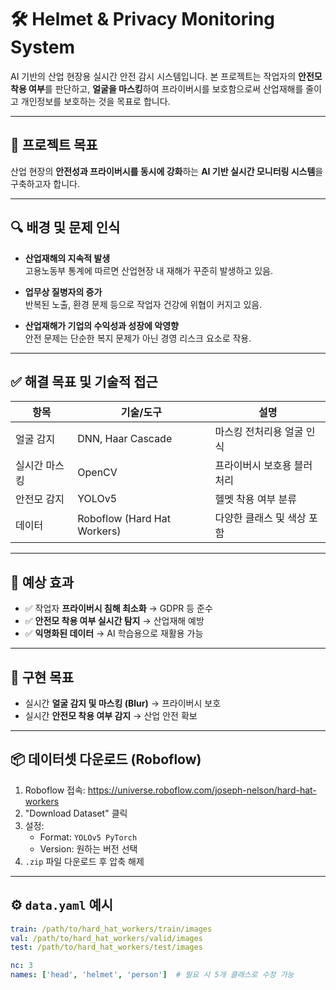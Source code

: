 # 🛠️ Helmet & Privacy Monitoring System

AI 기반의 산업 현장용 실시간 안전 감시 시스템입니다. 본 프로젝트는 작업자의 **안전모 착용 여부**를 판단하고, **얼굴을 마스킹**하여 프라이버시를 보호함으로써 산업재해를 줄이고 개인정보를 보호하는 것을 목표로 합니다.

---

## 🎯 프로젝트 목표

산업 현장의 **안전성과 프라이버시를 동시에 강화**하는 **AI 기반 실시간 모니터링 시스템**을 구축하고자 합니다.

---

## 🔍 배경 및 문제 인식

- **산업재해의 지속적 발생**  
  고용노동부 통계에 따르면 산업현장 내 재해가 꾸준히 발생하고 있음.

- **업무상 질병자의 증가**  
  반복된 노출, 환경 문제 등으로 작업자 건강에 위협이 커지고 있음.

- **산업재해가 기업의 수익성과 성장에 악영향**  
  안전 문제는 단순한 복지 문제가 아닌 경영 리스크 요소로 작용.

---

## ✅ 해결 목표 및 기술적 접근

| 항목 | 기술/도구 | 설명 |
|------|------------|------|
| 얼굴 감지 | DNN, Haar Cascade | 마스킹 전처리용 얼굴 인식 |
| 실시간 마스킹 | OpenCV | 프라이버시 보호용 블러 처리 |
| 안전모 감지 | YOLOv5 | 헬멧 착용 여부 분류 |
| 데이터 | Roboflow (Hard Hat Workers) | 다양한 클래스 및 색상 포함 |

---

## 🧪 예상 효과

- ✅ 작업자 **프라이버시 침해 최소화** → GDPR 등 준수
- ✅ **안전모 착용 여부 실시간 탐지** → 산업재해 예방
- ✅ **익명화된 데이터** → AI 학습용으로 재활용 가능

---

## 🔧 구현 목표

- 실시간 **얼굴 감지 및 마스킹 (Blur)** → 프라이버시 보호
- 실시간 **안전모 착용 여부 감지** → 산업 안전 확보

---

## 📦 데이터셋 다운로드 (Roboflow)

1. Roboflow 접속: https://universe.roboflow.com/joseph-nelson/hard-hat-workers  
2. "Download Dataset" 클릭  
3. 설정:
   - Format: `YOLOv5 PyTorch`
   - Version: 원하는 버전 선택  
4. `.zip` 파일 다운로드 후 압축 해제

---

## ⚙️ `data.yaml` 예시

```yaml
train: /path/to/hard_hat_workers/train/images
val: /path/to/hard_hat_workers/valid/images
test: /path/to/hard_hat_workers/test/images

nc: 3
names: ['head', 'helmet', 'person']  # 필요 시 5개 클래스로 수정 가능
